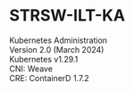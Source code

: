 # STRSW-ILT-KA
Kubernetes Administration <br />
Version 2.0 (March 2024) <br />
Kubernetes v1.29.1 <br />
CNI: Weave <br />
CRE: ContainerD 1.7.2<br />
